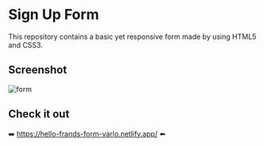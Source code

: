 # Sign Up Form

This repository contains a basic yet responsive form made by using HTML5 and CSS3.



## Screenshot

![form](https://user-images.githubusercontent.com/46375087/156980829-dd01997e-1ca0-4d6e-a69d-cdf7b7dd5e46.jpg)

## Check it out

➡️ https://hello-frands-form-varlo.netlify.app/ ⬅️
